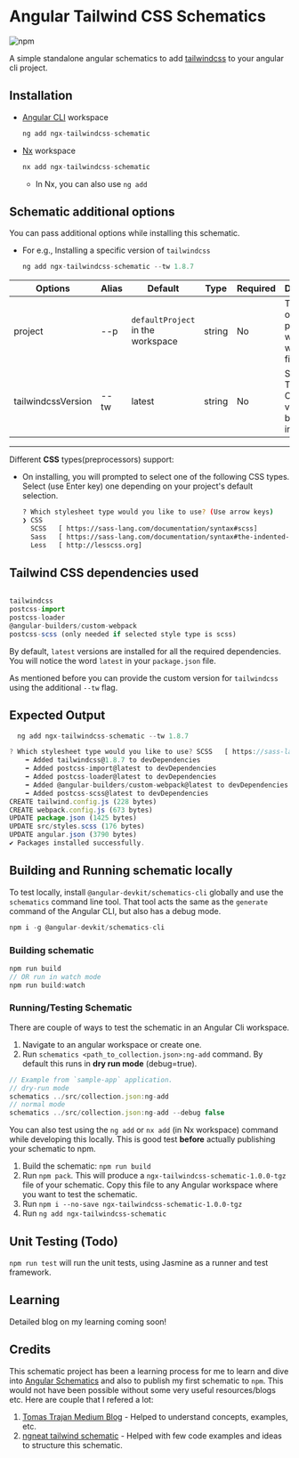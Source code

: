 # Angular Tailwind CSS Schematics

![npm](https://img.shields.io/npm/v/ngx-tailwindcss-schematic)

A simple standalone angular schematics to add [tailwindcss](https://tailwindcss.com/) to your angular cli project.

## Installation

- [Angular CLI](https://angular.io/cli) workspace

  ```javascript
  ng add ngx-tailwindcss-schematic
  ```

- [Nx](https://nx.dev/angular) workspace

  ```javascript
  nx add ngx-tailwindcss-schematic
  ```

  - In Nx, you can also use `ng add`

## Schematic additional options

You can pass additional options while installing this schematic.

- For e.g., Installing a specific version of `tailwindcss`

  ```javascript
  ng add ngx-tailwindcss-schematic --tw 1.8.7
  ```

| Options            | Alias | Default                           | Type   | Required | Description                                         |
| ------------------ | ----- | --------------------------------- | ------ | -------- | --------------------------------------------------- |
| project            | --p   | `defaultProject` in the workspace | string | No       | The name of the project where we want to add files. |
| tailwindcssVersion | --tw  | latest                            | string | No       | Specific Tailwind CSS version to be installed.      |

---

Different **CSS** types(preprocessors) support:

- On installing, you will prompted to select one of the following CSS types. Select (use Enter key) one depending on your project's default selection.

  ```sh
  ? Which stylesheet type would you like to use? (Use arrow keys)
  ❯ CSS
    SCSS   [ https://sass-lang.com/documentation/syntax#scss]
    Sass   [ https://sass-lang.com/documentation/syntax#the-indented-syntax]
    Less   [ http://lesscss.org]
  ```

## Tailwind CSS dependencies used

```javascript

tailwindcss
postcss-import
postcss-loader
@angular-builders/custom-webpack
postcss-scss (only needed if selected style type is scss)

```

By default, `latest` versions are installed for all the required dependencies. You will notice the word `latest` in your `package.json` file.

As mentioned before you can provide the custom version for `tailwindcss` using the additional `--tw` flag.

## Expected Output

```javascript
  ng add ngx-tailwindcss-schematic --tw 1.8.7
```

```javascript
? Which stylesheet type would you like to use? SCSS   [ https://sass-lang.com/documentation/syntax#scss]
    ➡️ Added tailwindcss@1.8.7 to devDependencies
    ➡️ Added postcss-import@latest to devDependencies
    ➡️ Added postcss-loader@latest to devDependencies
    ➡️ Added @angular-builders/custom-webpack@latest to devDependencies
    ➡️ Added postcss-scss@latest to devDependencies
CREATE tailwind.config.js (228 bytes)
CREATE webpack.config.js (673 bytes)
UPDATE package.json (1425 bytes)
UPDATE src/styles.scss (176 bytes)
UPDATE angular.json (3790 bytes)
✔ Packages installed successfully.
```

## Building and Running schematic locally

To test locally, install `@angular-devkit/schematics-cli` globally and use the `schematics` command line tool. That tool acts the same as the `generate` command of the Angular CLI, but also has a debug mode.

```javascript
npm i -g @angular-devkit/schematics-cli
```

### Building schematic

```javascript
npm run build
// OR run in watch mode
npm run build:watch
```

### Running/Testing Schematic

There are couple of ways to test the schematic in an Angular Cli workspace.

1. Navigate to an angular workspace or create one.
2. Run `schematics <path_to_collection.json>:ng-add` command. By default this runs in **dry run mode** (debug=true).

```javascript
// Example from `sample-app` application.
// dry-run mode
schematics ../src/collection.json:ng-add
// normal mode
schematics ../src/collection.json:ng-add --debug false
```

You can also test using the `ng add` or `nx add` (in Nx workspace) command while developing this locally. This is good test **before** actually publishing your schematic to npm.

1. Build the schematic: `npm run build`
2. Run `npm pack`. This will produce a `ngx-tailwindcss-schematic-1.0.0-tgz` file of your schematic. Copy this file to any Angular workspace where you want to test the schematic.
3. Run `npm i --no-save ngx-tailwindcss-schematic-1.0.0-tgz`
4. Run `ng add ngx-tailwindcss-schematic`

## Unit Testing (Todo)

`npm run test` will run the unit tests, using Jasmine as a runner and test framework.

## Learning

Detailed blog on my learning coming soon!

## Credits

This schematic project has been a learning process for me to learn and dive into [Angular Schematics](https://angular.io/guide/schematics) and also to publish my first schematic to `npm`. This would not have been possible without some very useful resources/blogs etc. Here are couple that I refered a lot:

1. [Tomas Trajan Medium Blog](https://medium.com/@tomastrajan/total-guide-to-custom-angular-schematics-5c50cf90cdb4) - Helped to understand concepts, examples, etc.
2. [ngneat tailwind schematic](https://github.com/ngneat/tailwind) - Helped with few code examples and ideas to structure this schematic.

